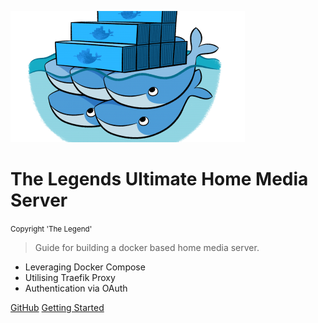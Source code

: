 ![logo](_media/docker-media-server-375x210.png)

# The Legends Ultimate Home Media Server 

<small>Copyright 'The Legend'</small>

> Guide for building a docker based home media server.

- Leveraging Docker Compose
- Utilising Traefik Proxy
- Authentication via OAuth

[GitHub](https://waynegoudie.github.com/MediaServer)
[Getting Started](#docsify)

